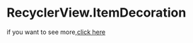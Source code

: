 # RecyclerView.ItemDecoration
if you want to see more,[click here](http://blog.csdn.net/hzhaboom/article/details/78629937)
